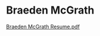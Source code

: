# Braeden McGrath
[Braeden McGrath Resume.pdf](https://github.com/user-attachments/files/17594128/Braeden.McGrath.Resume.pdf)
